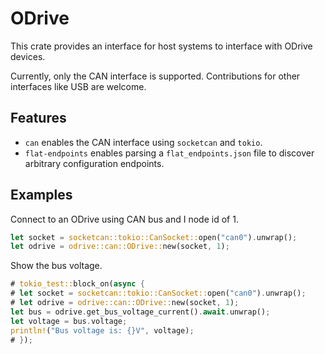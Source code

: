 # ODrive

This crate provides an interface for host systems to interface with ODrive
devices.

Currently, only the CAN interface is supported. Contributions for other
interfaces like USB are welcome.

## Features

- `can` enables the CAN interface using `socketcan` and `tokio`.
- `flat-endpoints` enables parsing a `flat_endpoints.json` file to discover
  arbitrary configuration endpoints.

## Examples

Connect to an ODrive using CAN bus and I node id of 1.

```rust no_run
let socket = socketcan::tokio::CanSocket::open("can0").unwrap();
let odrive = odrive::can::ODrive::new(socket, 1);
```

Show the bus voltage.

```rust no_run
# tokio_test::block_on(async {
# let socket = socketcan::tokio::CanSocket::open("can0").unwrap();
# let odrive = odrive::can::ODrive::new(socket, 1);
let bus = odrive.get_bus_voltage_current().await.unwrap();
let voltage = bus.voltage;
println!("Bus voltage is: {}V", voltage);
# });
```
